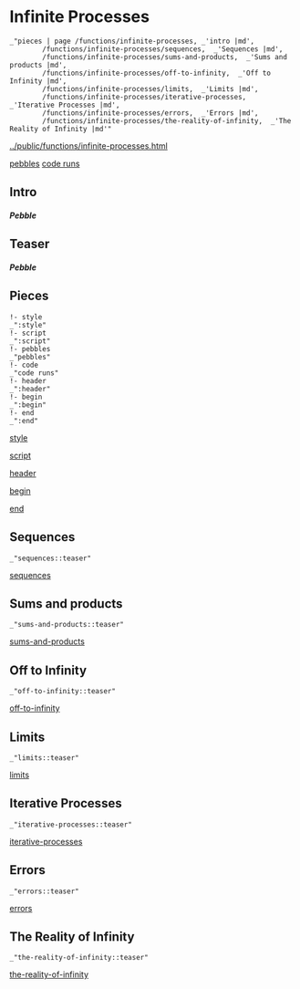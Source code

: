 # Infinite Processes

    _"pieces | page /functions/infinite-processes, _'intro |md',
            /functions/infinite-processes/sequences,  _'Sequences |md',
            /functions/infinite-processes/sums-and-products,  _'Sums and products |md',
            /functions/infinite-processes/off-to-infinity,  _'Off to Infinity |md',
            /functions/infinite-processes/limits,  _'Limits |md',
            /functions/infinite-processes/iterative-processes,  _'Iterative Processes |md',
            /functions/infinite-processes/errors,  _'Errors |md',
            /functions/infinite-processes/the-reality-of-infinity,  _'The Reality of Infinity |md'"

[../public/functions/infinite-processes.html](# "save:")

[pebbles](#pebble "h5: | .join \n")
[code runs](#code "h5: | .join \n")

## Intro

##### Pebble

## Teaser

##### Pebble

## Pieces

    !- style
    _":style"
    !- script
    _":script"
    !- pebbles
    _"pebbles"
    !- code
    _"code runs"
    !- header
    _":header"
    !- begin
    _":begin"
    !- end
    _":end"



[style]() 

[script]()

[header]()

[begin]()

[end]()

## Sequences

    _"sequences::teaser"


[sequences](pages/functions_infinite-processes_sequences.md "load:")

## Sums and products

    _"sums-and-products::teaser"


[sums-and-products](pages/functions_infinite-processes_sums-and-products.md "load:")

## Off to Infinity

    _"off-to-infinity::teaser"


[off-to-infinity](pages/functions_infinite-processes_off-to-infinity.md "load:")

## Limits

    _"limits::teaser"


[limits](pages/functions_infinite-processes_limits.md "load:")

## Iterative Processes

    _"iterative-processes::teaser"


[iterative-processes](pages/functions_infinite-processes_iterative-processes.md "load:")

## Errors

    _"errors::teaser"


[errors](pages/functions_infinite-processes_errors.md "load:")

## The Reality of Infinity

    _"the-reality-of-infinity::teaser"


[the-reality-of-infinity](pages/functions_infinite-processes_the-reality-of-infinity.md "load:")